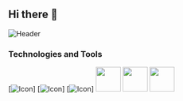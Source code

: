 ## Hi there 👋

![Header](https://github.com/theRealFr13nd/theRealFr13nd/blob/main/static/terminal.gif "Header")


### Technologies and Tools
[![Icon](https://github.com/theRealFr13nd/theRealFr13nd/blob/main/static/python.svg?s=50 "Icon")]
[![Icon](https://github.com/theRealFr13nd/theRealFr13nd/blob/main/static/go.svg?s=50 "Icon")]
[![Icon](https://github.com/theRealFr13nd/theRealFr13nd/blob/main/static/csharp.svg?s=50 "Icon")]
<img src="https://github.com/theRealFr13nd/theRealFr13nd/blob/main/static/python.svg" width=50 height=50>
<img src="https://github.com/theRealFr13nd/theRealFr13nd/blob/main/static/csharp.svg" width=50 height=50>
<img src="https://github.com/theRealFr13nd/theRealFr13nd/blob/main/static/go.svg" width=50 height=50>
<!--


Here are some ideas to get you started:

- 🔭 I’m currently working on ...
- 🌱 I’m currently learning ...
- 👯 I’m looking to collaborate on ...
- 🤔 I’m looking for help with ...
- 💬 Ask me about ...
- 📫 How to reach me: ...
- 😄 Pronouns: ...
- ⚡ Fun fact: ...
-->
